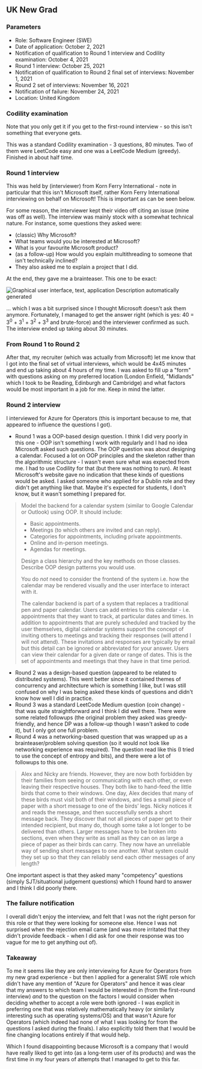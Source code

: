 ## UK New Grad

### Parameters
* Role: Software Engineer (SWE)
* Date of application: October 2, 2021
* Notification of qualification to Round 1 interview and Codility examination: October 4, 2021
* Round 1 interview: October 25, 2021
* Notification of qualification to Round 2 final set of interviews: November 1, 2021
* Round 2 set of interviews: November 16, 2021
* Notification of failure: November 24, 2021
* Location: United Kingdom

### Codility examination

Note that you only get it if you get to the first-round interview - so this isn't something that everyone gets.

This was a standard Codility examination - 3 questions, 80 minutes. Two of them were LeetCode easy and one was a LeetCode Medium (greedy). Finished in about half time. 

### Round 1 interview

This was held by (interviewer) from Korn Ferry International - note in particular that this isn't Microsoft itself, rather Korn Ferry International interviewing on behalf on Microsoft! This is important as can be seen below.

For some reason, the interviewer kept their video off citing an issue (mine was off as well). The interview was mainly stock with a somewhat technical nature. For instance, some questions they asked were:

* (classic) Why Microsoft?
* What teams would you be interested at Microsoft?
* What is your favourite Microsoft product?
* (as a follow-up) How would you explain multithreading to someone that isn't technically inclined? 
* They also asked me to explain a project that I did.

At the end, they gave me a brainteaser. This one to be exact:

![Graphical user interface, text, application Description automatically
generated](./../../../media/microsoft1.png)

... which I was a bit surprised since I thought Microsoft doesn't ask them anymore. Fortunately, I managed to get the answer right (which is yes: 40 = 3<sup>0</sup> + 3<sup>1</sup> + 3<sup>2</sup> + 3<sup>3</sup> and brute-force) and the interviewer confirmed as such. The interview ended up taking about 30 minutes.
### From Round 1 to Round 2

After that, my recruiter (which was actually from Microsoft) let me know that I got into the final set of virtual interviews, which would be 4x45 minutes and end up taking about 4 hours of my time. I was asked to fill up a "form" with questions asking on my preferred location (London Enfield, "Midlands" which I took to be Reading, Edinburgh and Cambridge) and what factors would be most important in a job for me. Keep in mind the latter. 
### Round 2 interview

I interviewed for Azure for Operators (this is important because to me, that appeared to influence the questions I got).

* Round 1 was a OOP-based design question. I think I did very poorly in this one - OOP isn't something I work with regularly and I had no idea Microsoft asked such questions. The OOP question was about designing a calendar. Focused a lot on OOP principles and the skeleton rather than the algorithmic structure - I wasn't even sure what was expected from me. I had to use Codility for that (but there was nothing to run). At least Microsoft's website gave no indication that these kinds of questions would be asked. I asked someone who applied for a Dublin role and they didn't get anything like that. Maybe it's expected for students, I don't know, but it wasn't something I prepared for.
<blockquote>
Model the backend for a calendar system (similar to Google Calendar or
Outlook) using OOP. It should include: 

- Basic appointments. 
- Meetings (to which others are invited and can reply). 
- Categories for appointments, including private appointments.
- Online and in-person meetings. 
- Agendas for meetings. 

Design a class hierarchy and the key methods on those classes. Describe
OOP design patterns you would use. 

You do *not* need to consider the frontend of the system i.e. how the 
calendar may be rendered visually and the user interface to interact with 
it. 

The calendar backend is part of a system that replaces a traditional pen 
and paper calendar. Users can add entries to this calendar - i.e. 
appointments that they want to track, at particular dates and times. 
In addition to appointments that are purely scheduled and tracked by the 
user themselves, digital calendar systems support the concept of inviting 
others to meetings and tracking their responses (will attend I will not
attend). These invitations and responses are typically by email but this 
detail can be ignored or abbreviated for your answer. 
Users can view their calendar for a given date or range of dates. This 
is the set of appointments and meetings that they have in that time 
period. 
</blockquote>

* Round 2 was a design-based question (appeared to be related to distributed systems). This went better since it contained themes of concurrency and architecture which is something I like, but I was still confused on why I was being asked these kinds of questions and didn't know how well I did in practice.
* Round 3 was a standard LeetCode Medium question (coin change) - that was quite straightforward and I think I did well there. There were some related followups (the original problem they asked was greedy-friendly, and hence DP was a follow-up though I wasn't asked to code it), but I only got one full problem.
* Round 4 was a networking-based question that was wrapped up as a brainteaser/problem solving question (so it would not look like networking experience was required). The question read like this (I tried to use the concept of entropy and bits), and there were a lot of followups to this one. 

<blockquote>
Alex and Nicky are friends. However, they are now both forbidden by their families from seeing or communicating with each other, or even leaving their respective houses.
They both like to hand-feed the little birds that come to their windows. One day, Alex decides that many of these birds must visit both of their windows, and ties a small piece of paper with a short message to one of the birds’ legs. Nicky notices it and reads the message, and then successfully sends a short message back.
They discover that not all pieces of paper get to their intended recipient, but many do, though some take a lot longer to be delivered than others. Larger messages have to be broken into sections, even when they write as small as they can on as large a piece of paper as their birds can carry.
They now have an unreliable way of sending short messages to one another. What system could they set up so that they can reliably send each other messages of any length?
</blockquote>

One important aspect is that they asked many "competency" questions (simply SJT/situational judgement questions) which I found hard to answer and I think I did poorly there.

### The failure notification

I overall didn't enjoy the interview, and felt that I was not the right person for this role or that they were looking for someone else. Hence I was not surprised when the rejection email came (and was more irritated that they didn't provide feedback - when I did ask for one their response was too vague for me to get anything out of). 

### Takeaway

To me it seems like they are only interviewing for Azure for Operators from my new grad experience - but then I applied for a generalist SWE role which didn't have any mention of "Azure for Operators" and hence it was clear that my answers to which team I would be interested in (from the first-round interview) _and_ to the question on the factors I would consider when deciding whether to accept a role were both ignored - I was explicit in preferring one that was relatively mathematically heavy (or similarly interesting such as operating systems/OS) and that wasn't Azure for Operators (which indeed had none of what I was looking for from the questions I asked during the finals). I also explicitly told them that I would be fine changing locations entirely if that would help. 

Which I found disappointing because Microsoft is a company that I would have really liked to get into (as a long-term user of its products) and was the first time in my four years of attempts that I managed to get to this far. 